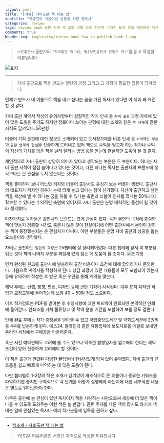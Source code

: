 ```yaml
---  
layout: post  
title: "[리뷰] 자비출판 책 내는 법"  
subtitle: "책출간이 처음이신 분들을 위한 필독서"  
categories: review  
tags: review book 출판 자비 책 집필 기획 장르 전자책 디자인 표지 편집 레이아웃 제목 마케팅 SNS 이벤트 홍보      
comments: true  
header-img: img/review/review-book-how-to-publish-book-1.png
---  
```

  
> `보민출판사` 출판사의 `"자비출판 책 내는 법(보민출판사 편집부 저)"`를 읽고 작성한 리뷰입니다.  

![표지](https://theorydb.github.io/assets/img/review/review-book-how-to-publish-book-1.png)  

---

> 자비 출판으로 책을 만드는 일련의 과정 그리고 그 과정에 필요한 팁들이 담겨있다. 

언제고 반드시 내 이름으로 책을 내고 싶다는 꿈을 가진 독자가 있다면 이 책이 꽤 요긴할 것 같다. 

자비 출판 계약서 작성의 유의사항부터 실질적인 작가 인세 등 `자비 출판` 과정 자체에 있어 많은 도움을 주기도 하지만 장르마다 쓰이는 판형에 대한 소개와 같은 `책 자체`에 관한 지식도 담겨있다. 
![판형](https://theorydb.github.io/assets/img/review/review-book-how-to-publish-book-3.png)  

더불어 기획 출판에 대한 정보도 소개되어 있고 도서정가제를 비롯 인세 등 `수익적인 부분`과 `출판 업계의 현실`을 진솔하게 드러내고 있어 책으로 수익을 얻고자 하는 작가나 수익 외 자신의 가치를 담은 책을 널리 알리는 방법 등을 얻는데 현실적인 도움이 될 것 같다. 

개인적으로 자비 출판이 상당히 의미가 있다고 생각되는 부분은 두 부분이다. 하나는 자비 출판 서적이 점점 늘어나고 있다는 것이고, 다른 하나는 독자는 출판사의 브랜드에 생각보다는 큰 관심을 두지 않는다는 것이다. 

책을 좋아하다 보니 어느덧 저자와 더불어 출판사도 유심히 보는 버릇이 생겼다. 출판사의 대표자가 저자인 경우가 눈에 띄게 늘고 있다는 점이 신기했다. 자신이 출간하고 싶은 책을 세상에 낼 수 있다는 꿈을 이룰 수 있다는 측면과 더불어 인세를 많게는 50%까지 확보할 수 있다는 수익적인 측면에 있어서도 자비 출판은 분명 매력적인 옵션이 될 것이라 생각했다.

마찬가지로 독자들은 출판사의 브랜드는 크게 관심이 없다. 독자 본연의 목적에 충실한 책이 맞는지 검증할 시간도 충분치 않은 것이 현실이기에 어떤 출판사에서 본인이 원하는 책이 등장했는지는 큰 관심사가 아니다. 이런 부분들은 분명 자비 출판의 성공을 돕는 요소들이라 생각했다.

자비로 출판하는 `일련의 과정`은 25챕터에 잘 정리되어있다. 다른 챕터에 앞서 이 부분을 읽는 것이 책의 나머지 부분을 짜임새 있게 읽는 데 도움이 될 것이다. 
![전과정](https://theorydb.github.io/assets/img/review/review-book-how-to-publish-book-2.png)  

먼저 완성된 원고를 출판사에 발송하여 출간 비용이나 조건에 대해 합의하거나 문의한다. 다음으로 계약서를 작성하게 된다. 상담 과정에 있던 내용들이 모두 포함되어 있는지 등에 유의하여 작성한 후 방문 혹은 우편을 통해 계약을 맺는다.

계약 후에는 컨셉, 방향, 편집, 디자인 등에 관한 기획이 시작된다. 이후 표지 디자인 작업과 교정교열에 들어가는데 보통 40 ~ 50일 정도 소요된다. 

이후 작가검토본 PDF를 받아본 후 수정사항에 대한 피드백이 완료되면 본격적인 인쇄에 들어간다. 인쇄소를 거쳐 물류창고 및 택배 운송 기간을 포함하여 보름 정도 걸린다.

인쇄 완료 후에는 작가 증정본을 받아볼 수 있고 국립중앙도서관 및 국회도서관에 2권씩 총 4부를 납본하게 된다. 예스24, 알라딘과 같은 유통업체에 보도자료를 메일로 보내면 온라인 서점에서 구매창을 만들어준다. 

혹은 사전 예약판매도 고려해 볼 수도 있으나 약속한 발행일자를 엄수해야 한다는 제약조건이 있어 신중하게 고려해야 할 것이다.

이 책은 출판과 관련된 다양한 꿀팁들이 현실감있게 담겨 있어 유익했다. 자비 출판의 큰 흐름을 쉽고 빠르게 파악하는 데 많은 도움이 된다.

다만 챕터별로 1-2장의 작은 소개가 담겨있어 개조식으로 큰 흐름이나 중요한 키워드를 파악하기엔 좋지만 구체적으로 각 단계를 어떻게 실행해야 하는지에 대한 세부적인 내용은 별도로 알아보아야 한다. 

아무튼 출판에 늘 관심이 있던 독자이자 책을 사랑하는 사람으로써 세상에 더 많은 책이 나올 수 있도록 도와주는 이런 책은 늘 반갑다. 관련 주제를 다룬 책이 많지도 않기에 책 내는 일에 관심있는 독자나 예비 작가분들께 일독을 권하고 싶다.

---

* [책소개 - 자비출판 책 내는 법](https://www.yes24.com/Product/Goods/123253471)

> YES24 리뷰어클럽 서평단 자격으로 작성한 리뷰입니다.
